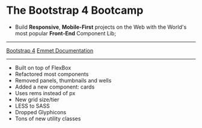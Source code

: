 # The Bootstrap 4 Bootcamp

* Build **Responsive**, **Mobile-First** projects on the Web with the World's most popular **Front-End** Component Lib;

---

[Bootstrap 4](https://getbootstrap.com/docs/4.6/getting-started/introduction/)
[Emmet Documentation](https://docs.emmet.io/)

---

* Built on top of FlexBox
* Refactored most components
* Removed panels, thumbnails and wells
* Added a new component: cards
* Uses rems instead of px
* New grid size/tier
* LESS to SASS
* Dropped Glyphicons
* Tons of new utility classes